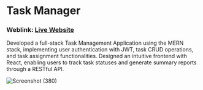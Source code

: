 # Task Manager

### Weblink: [Live Website](https://task-manager-ulta.onrender.com)

Developed a full-stack Task Management Application using the MERN stack, implementing user authentication with JWT, task CRUD operations, and task assignment functionalities. Designed an intuitive frontend with React, enabling users to track task statuses and generate summary reports through a RESTful API.

![Screenshot (380)](https://github.com/user-attachments/assets/46b9a8b9-5da4-4b7f-89bc-f3d05acee95a)

